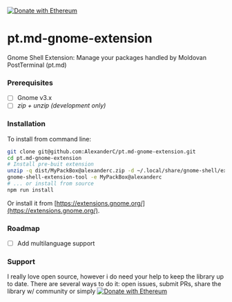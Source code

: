 [![Donate with Ethereum](https://en.cryptobadges.io/badge/micro/0x4A1eADE6B3780b50582344c162a547D04e4E8E4a)](https://en.cryptobadges.io/donate/0x4A1eADE6B3780b50582344c162a547D04e4E8E4a)

# pt.md-gnome-extension
Gnome Shell Extension: Manage your packages handled by Moldovan PostTerminal (pt.md)

### Prerequisites

- [ ] Gnome v3.x
- [ ] *zip + unzip (development only)*

### Installation

To install from command line:

```bash
git clone git@github.com:AlexanderC/pt.md-gnome-extension.git
cd pt.md-gnome-extension
# Install pre-buit extension
unzip -q dist/MyPackBox@alexanderc.zip -d ~/.local/share/gnome-shell/extensions/MyPackBox@alexanderc/
gnome-shell-extension-tool -e MyPackBox@alexanderc
# ... or install from source
npm run install 
```

Or install it from [https://extensions.gnome.org/](https://extensions.gnome.org/).

### Roadmap

- [ ] Add multilanguage support

### Support

I really love open source, however i do need your help to keep the library up to date. There are several ways to do it: open issues, submit PRs, share the library w/ community or simply [![Donate with Ethereum](https://en.cryptobadges.io/badge/micro/0x4A1eADE6B3780b50582344c162a547D04e4E8E4a)](https://en.cryptobadges.io/donate/0x4A1eADE6B3780b50582344c162a547D04e4E8E4a)